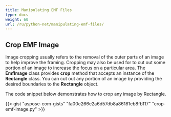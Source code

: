 ```yaml
---
title: Manipulating EMF Files
type: docs
weight: 60
url: /ru/python-net/manipulating-emf-files/
---
```


## **Crop EMF Image**
Image cropping usually refers to the removal of the outer parts of an image to help improve the framing. Cropping may also be used for to cut out some portion of an image to increase the focus on a particular area. The **EmfImage** class provides **crop** method that accepts an instance of the **Rectangle** class. You can cut out any portion of an image by providing the desired boundaries to the **Rectangle** object.

The code snippet below demonstrates how to crop any image by Rectangle.

{{< gist "aspose-com-gists" "fa00c266e2a6d57db8a86181eb8fb117" "crop-emf-image.py" >}}
